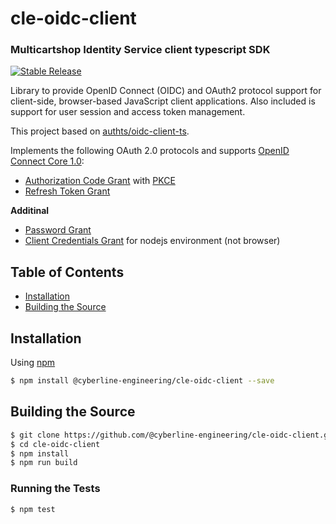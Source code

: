 # cle-oidc-client
### Multicartshop Identity Service client typescript SDK
[![Stable Release](https://img.shields.io/npm/v/@cyberline-engineering/cle-oidc-client.svg)](https://npm.im/@cyberline-engineering/cle-oidc-client)

Library to provide OpenID Connect (OIDC) and OAuth2 protocol support for
client-side, browser-based JavaScript client applications. Also included is
support for user session and access token management.

This project based on
[authts/oidc-client-ts](https://github.com/authts/oidc-client-ts).

Implements the following OAuth 2.0 protocols and supports
[OpenID Connect Core 1.0](https://openid.net/specs/openid-connect-core-1_0.html):

- [Authorization Code Grant](https://oauth.net/2/grant-types/authorization-code/)
  with [PKCE](https://oauth.net/2/pkce/)
- [Refresh Token Grant](https://oauth.net/2/grant-types/refresh-token/)

**Additinal**
- [Password Grant](https://oauth.net/2/grant-types/password/)
- [Client Credentials Grant](https://oauth.net/2/grant-types/client-credentials/) for nodejs environment (not browser)

## Table of Contents

- [Installation](#installation)
- [Building the Source](#building-the-source)

## Installation

Using [npm](https://npmjs.org/)

```sh
$ npm install @cyberline-engineering/cle-oidc-client --save
```

## Building the Source

```sh
$ git clone https://github.com/@cyberline-engineering/cle-oidc-client.git
$ cd cle-oidc-client
$ npm install
$ npm run build
```

### Running the Tests

```sh
$ npm test
```
